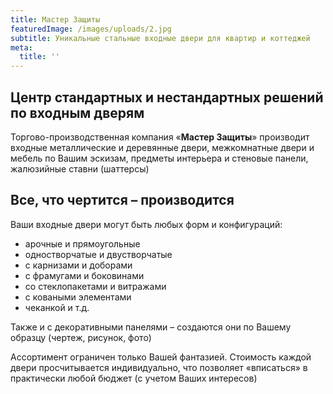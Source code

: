 ```yaml
---
title: Мастер Защиты
featuredImage: /images/uploads/2.jpg
subtitle: Уникальные стальные входные двери для квартир и коттеджей
meta:
  title: ''
---
```

## **Центр стандартных и нестандартных решений по входным дверям**

Торгово-производственная компания «**Мастер Защиты**» производит входные металлические и деревянные двери, межкомнатные двери и мебель по Вашим эскизам, предметы интерьера и стеновые панели, жалюзийные ставни (шаттерсы)

## Все, что чертится – производится

Ваши входные двери могут быть любых форм и конфигураций:

* арочные и прямоугольные
* одностворчатые и двустворчатые
* с карнизами и доборами
* с фрамугами и боковинами
* со стеклопакетами и витражами
* с коваными элементами
* чеканкой и т.д.

Также и с декоративными панелями – создаются они по Вашему образцу (чертеж, рисунок, фото)

Ассортимент ограничен только Вашей фантазией. Стоимость каждой двери просчитывается индивидуально, что позволяет «вписаться» в практически любой бюджет (с учетом Ваших интересов)
